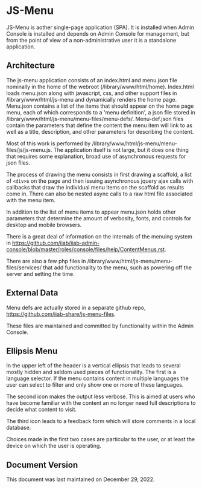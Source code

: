 # JS-Menu

JS-Menu is aother single-page application (SPA). It is installed when Admin Console is installed and depends on Admin Console for management, but from the point of view of a non-administrative user it is a standalone application.

## Architecture

The js-menu application consists of an index.html and menu.json file nominally in the home of the webroot (/library/www/html/home). Index.html loads menu.json along with javascript, css, and other support files in /library/www/html/js-menu and dynamically renders the home page. Menu.json contains a list of the items that should appear on the home page menu, each of which corresponds to a 'menu definition', a json file stored in /library/www/html/js-menu/menu-files/menu-defs/. Menu-def.json files contain the parameters that define the content the menu item will link to as well as a title, description, and other parameters for describing the content.

Most of this work is performed by /library/www/html/js-menu/menu-files/js/js-menu.js. The application itself is not large, but it does one thing that requires some explanation, broad use of asynchronous requests for json files.

The process of drawing the menu consists in first drawing a scaffold, a list of `<div>`s on the page and then issuing asynchronous jquery ajax calls with callbacks that draw the individual menu items on the scaffold as results come in. There can also be nested async calls to a raw html file associated with the menu item.

In addition to the list of menu items to appear menu.json holds other parameters that determine the amount of verbosity, fonts, and controls for desktop and mobile browsers.

There is a great deal of information on the internals of the menuing system in https://github.com/iiab/iiab-admin-console/blob/master/roles/console/files/help/ContentMenus.rst.

There are also a few php files in /library/www/html/js-menu/menu-files/services/ that add functionality to the menu, such as powering off the server and setting the time.

## External Data

Menu defs are actually stored in a separate github repo, https://github.com/iiab-share/js-menu-files.

These files are maintained and committed by functionality within the Admin Console.


## Ellipsis Menu

In the upper left of the header is a vertical ellipsis that leads to several mostly hidden and seldom used pieces of functionality. The first is a language selector. If the menu contains content in multiple languages the user can select to filter and only show one or more of these languages.

The second icon makes the output less verbose. This is aimed at users who have become familiar with the content an no longer need full descriptions to decide what content to visit.

The third icon leads to a feedback form which will store comments in a local database.

Choices made in the first two cases are particular to the user, or at least the device on which the user is operating.

## Document Version

This document was last maintained on December 29, 2022.
